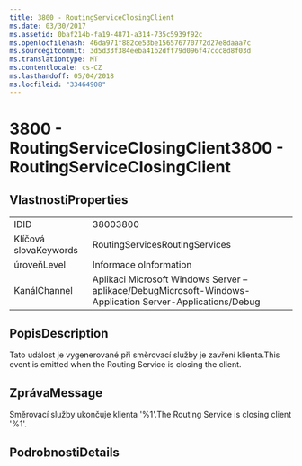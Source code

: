 ```yaml
---
title: 3800 - RoutingServiceClosingClient
ms.date: 03/30/2017
ms.assetid: 0baf214b-fa19-4871-a314-735c5939f92c
ms.openlocfilehash: 46da971f882ce53be156576770772d27e8daaa7c
ms.sourcegitcommit: 3d5d33f384eeba41b2dff79d096f47ccc8d8f03d
ms.translationtype: MT
ms.contentlocale: cs-CZ
ms.lasthandoff: 05/04/2018
ms.locfileid: "33464908"
---
```

# <a name="3800---routingserviceclosingclient"></a><span data-ttu-id="82f72-102">3800 - RoutingServiceClosingClient</span><span class="sxs-lookup"><span data-stu-id="82f72-102">3800 - RoutingServiceClosingClient</span></span>
## <a name="properties"></a><span data-ttu-id="82f72-103">Vlastnosti</span><span class="sxs-lookup"><span data-stu-id="82f72-103">Properties</span></span>  
  
|||  
|-|-|  
|<span data-ttu-id="82f72-104">ID</span><span class="sxs-lookup"><span data-stu-id="82f72-104">ID</span></span>|<span data-ttu-id="82f72-105">3800</span><span class="sxs-lookup"><span data-stu-id="82f72-105">3800</span></span>|  
|<span data-ttu-id="82f72-106">Klíčová slova</span><span class="sxs-lookup"><span data-stu-id="82f72-106">Keywords</span></span>|<span data-ttu-id="82f72-107">RoutingServices</span><span class="sxs-lookup"><span data-stu-id="82f72-107">RoutingServices</span></span>|  
|<span data-ttu-id="82f72-108">úroveň</span><span class="sxs-lookup"><span data-stu-id="82f72-108">Level</span></span>|<span data-ttu-id="82f72-109">Informace o</span><span class="sxs-lookup"><span data-stu-id="82f72-109">Information</span></span>|  
|<span data-ttu-id="82f72-110">Kanál</span><span class="sxs-lookup"><span data-stu-id="82f72-110">Channel</span></span>|<span data-ttu-id="82f72-111">Aplikaci Microsoft Windows Server – aplikace/Debug</span><span class="sxs-lookup"><span data-stu-id="82f72-111">Microsoft-Windows-Application Server-Applications/Debug</span></span>|  
  
## <a name="description"></a><span data-ttu-id="82f72-112">Popis</span><span class="sxs-lookup"><span data-stu-id="82f72-112">Description</span></span>  
 <span data-ttu-id="82f72-113">Tato událost je vygenerované při směrovací služby je zavření klienta.</span><span class="sxs-lookup"><span data-stu-id="82f72-113">This event is emitted when the Routing Service is closing the client.</span></span>  
  
## <a name="message"></a><span data-ttu-id="82f72-114">Zpráva</span><span class="sxs-lookup"><span data-stu-id="82f72-114">Message</span></span>  
 <span data-ttu-id="82f72-115">Směrovací služby ukončuje klienta '%1'.</span><span class="sxs-lookup"><span data-stu-id="82f72-115">The Routing Service is closing client '%1'.</span></span>  
  
## <a name="details"></a><span data-ttu-id="82f72-116">Podrobnosti</span><span class="sxs-lookup"><span data-stu-id="82f72-116">Details</span></span>
